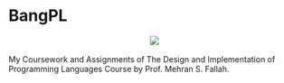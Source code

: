 # BangPL


<p align="center">
    <img src="http://uupload.ir/files/tnxv_half-life_logo.png">
</p>

My Coursework and Assignments of The Design and Implementation of Programming Languages Course by Prof. Mehran S. Fallah.
